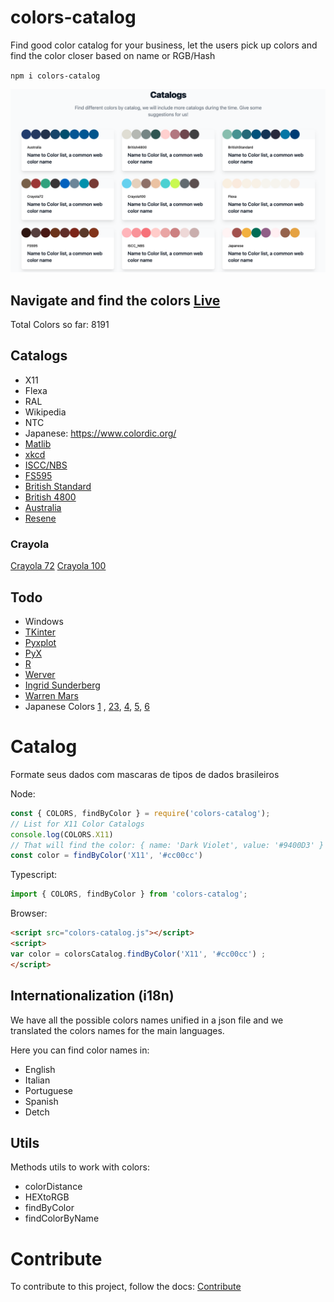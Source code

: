 # colors-catalog

Find good color catalog for your business, let the users pick up colors and find the color closer based on name or RGB/Hash

`npm i colors-catalog` 

![Color Catalogs](/docs/print.png)

## Navigate and find the colors [Live](https://mariohmol.github.io/colors-catalog/)

Total Colors so far: 8191
## Catalogs

* X11
* Flexa
* RAL
* Wikipedia
* NTC
* Japanese: https://www.colordic.org/
* [Matlib](https://github.com/bakennedy/colorspace/blob/master/colors.json)
* [xkcd](https://matplotlib.org/stable/tutorials/colors/colors.html)
* [ISCC/NBS](http://www-db.deis.unibo.it/courses/TW/DOCS/w3schools/colors/colors_nbs.asp.html)
* [FS595](http://www-db.deis.unibo.it/courses/TW/DOCS/w3schools/colors/colors_fs595.asp.html)
* [British Standard](http://www-db.deis.unibo.it/courses/TW/DOCS/w3schools/colors/colors_british.asp.html)
* [British 4800](http://www-db.deis.unibo.it/courses/TW/DOCS/w3schools/colors/colors_british.asp.html)
* [Australia](http://www-db.deis.unibo.it/courses/TW/DOCS/w3schools/colors/colors_australia.asp.html)
* [Resene](http://www-db.deis.unibo.it/courses/TW/DOCS/w3schools/colors/colors_resene.asp.html)
### Crayola

[Crayola 72](http://www.jennyscrayoncollection.com/2019/03/complete-list-of-current-crayola.html)
[Crayola 100](http://www.jennyscrayoncollection.com/2019/03/complete-list-of-current-crayola.html)


## Todo

* Windows
* [TKinter](http://www.science.smith.edu/dftwiki/index.php/Color_Charts_for_TKinter)
* [Pyxplot](http://pyxplot.org.uk/current/doc/html/ch-color_charts.html)
* [PyX](https://pyx-project.org/manual/colorname.html)
* [R](https://www.datanovia.com/en/blog/awesome-list-of-657-r-color-names/)
* [Werver](https://www.c82.net/werner/)
* [Ingrid Sunderberg](https://ingridsnotes.wordpress.com/2014/02/04/the-color-thesaurus/)
* [Warren Mars](http://warrenmars.com/visual_art/theory/colour_wheel/wheel_colours.htm)
* Japanese Colors [1](https://nipponcolors.com/) , [2](https://www.wikiwand.com/en/Traditional_colors_of_Japan)[3](http://kidorakujapan.com/know/others_color.html), [4](https://iwabijin.wordpress.com/japanese-traditional-colors/), [5](https://www.stefanimhoff.de/traditional-colors-of-japan/),
[6](https://simplicable.com/new/japanese-colors)


# Catalog

Formate seus dados com mascaras de tipos de dados brasileiros

Node:
```js
const { COLORS, findByColor } = require('colors-catalog');
// List for X11 Color Catalogs
console.log(COLORS.X11) 
// That will find the color: { name: 'Dark Violet', value: '#9400D3' }
const color = findByColor('X11', '#cc00cc') 
```

Typescript:
```ts
import { COLORS, findByColor } from 'colors-catalog';
```

Browser:
```html
<script src="colors-catalog.js"></script>
<script>
var color = colorsCatalog.findByColor('X11', '#cc00cc') ; 
</script>  
```

## Internationalization (i18n)

We have all the possible colors names unified in a json file and we translated the colors names for the main languages.

Here you can find color names in:
* English
* Italian
* Portuguese
* Spanish
* Detch

## Utils

Methods utils to work with colors:

* colorDistance
* HEXtoRGB
* findByColor
* findColorByName



# Contribute

To contribute to this project, follow the docs: [Contribute](CONTRIBUTING.md)